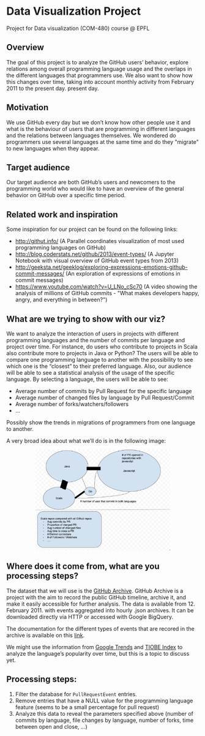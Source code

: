 # Data Visualization Project
Project for Data visualization (COM-480) course @ EPFL

## Overview
The goal of this project is to analyze the GitHub users’ behavior, explore relations among overall programming language usage and the overlaps in the different languages that programmers use. We also want to show how this changes over time, taking into account monthly activity from February 2011 to the present day. present day.  

## Motivation
We use GitHub every day but we don’t know how other people use it and what is the behaviour of users that are programming in different languages and the relations between languages themselves. We wondered do programmers use several languages at the same time and do they "migrate" to new languages when they appear.

## Target audience
Our target audience are both GitHub’s users and newcomers to the programming world who would like to have an overview of the general behavior on GitHub over a specific time period.

## Related work and inspiration
Some inspiration for our project can be found on the following links:
 * http://githut.info/ (A Parallel coordinates visualization of most used programming languages on GitHub)
 * http://blog.coderstats.net/github/2013/event-types/ (A Jupyter Notebook with visual overview of GitHub event types from 2013)
 * http://geeksta.net/geeklog/exploring-expressions-emotions-github-commit-messages/ (An exploration of expressions of emotions in commit messages)
 * https://www.youtube.com/watch?v=U_LNo_cSc70 (A video showing the analysis of millions of GitHub commits - "What makes developers happy, angry, and everything in between?")

## What are we trying to show with our viz?
We want to analyze the interaction of users in projects with different programming languages and the number of commits per language and project over time. For instance, do users who contribute to projects in Scala also contribute more to projects in Java or Python?
The users will be able to compare one programming language to another with the possibility to see which one is the “closest” to their preferred language.  Also, our audience will be able to see a statistical analysis of the usage of the specific language. By selecting a language, the users will be able to see:
 * Average number of commits by Pull Request for the specific language
 * Average number of changed files by language by Pull Request/Commit
 * Average number of forks/watchers/followers
 * ...

Possibly show the trends in migrations of programmers from one language to another.

A very broad idea about what we’ll do is in the following image:
<p align="center"><img src="docs/first-draft.png" alt="Image" width = "70%" height = "70%" align="middle"/></p>

## Where does it come from, what are you processing steps?
The dataset that we will use is the [GitHub Archive](https://www.githubarchive.org/). GitHub Archive is a project with the aim to record the public GitHub timeline, archive it, and make it easily accessible for further analysis. The data is available from 12. February 2011. with events aggregated into hourly .json archives. It can be downloaded directly via HTTP or accessed with Google BigQuery.

The documentation for the different types of events that are recored in the archive is available on this [link](https://developer.github.com/v3/activity/events/types/).

We might use the information from [Google Trends](https://trends.google.com/trends/) and [TIOBE Index](https://www.tiobe.com/tiobe-index/) to analyze the language’s popularity over time, but this is a topic to discuss yet.

## Processing steps:
 1) Filter the database for `PullRequestEvent` entries.
 2) Remove entries that have a NULL value for the programming language feature (seems to be a small percentage for pull request)
 3) Analyze this data to reveal the parameters specified above (number of commits by language, file changes by language, number of forks, time between open and close, ...)
